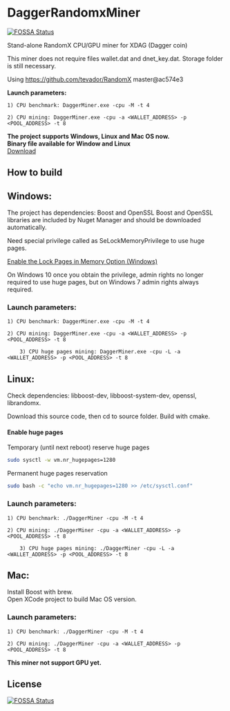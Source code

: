 # DaggerRandomxMiner
[![FOSSA Status](https://app.fossa.com/api/projects/git%2Bgithub.com%2FXDagger%2FXdagRandomxMiner.svg?type=shield)](https://app.fossa.com/projects/git%2Bgithub.com%2FXDagger%2FXdagRandomxMiner?ref=badge_shield)

Stand-alone RandomX CPU/GPU miner for XDAG (Dagger coin)

This miner does not require files wallet.dat and dnet_key.dat. Storage folder is still necessary.

Using https://github.com/tevador/RandomX master@ac574e3

**Launch parameters:**

	1) CPU benchmark: DaggerMiner.exe -cpu -M -t 4
	
	2) CPU mining: DaggerMiner.exe -cpu -a <WALLET_ADDRESS> -p <POOL_ADDRESS> -t 8  
	
**The project supports Windows, Linux and Mac OS now.**   
**Binary file available for Window and Linux**  
[Download](https://github.com/XDagger/XdagRandomxMiner/releases/tag/0.4.2)  


## How to build

## Windows:
The project has  dependencies: Boost and OpenSSL
Boost and OpenSSL libraries are included by Nuget Manager and should be downloaded automatically.

Need special privilege called as SeLockMemoryPrivilege to use huge pages.

[Enable the Lock Pages in Memory Option (Windows)](https://msdn.microsoft.com/en-gb/library/ms190730.aspx)

On Windows 10 once you obtain the privilege, admin rights no longer required to use huge pages, but on Windows 7 admin rights always required.

### Launch parameters:

	1) CPU benchmark: DaggerMiner.exe -cpu -M -t 4
	
	2) CPU mining: DaggerMiner.exe -cpu -a <WALLET_ADDRESS> -p <POOL_ADDRESS> -t 8  

    	3) CPU huge pages mining: DaggerMiner.exe -cpu -L -a <WALLET_ADDRESS> -p <POOL_ADDRESS> -t 8  


## Linux:

Check dependencies: libboost-dev, libboost-system-dev, openssl, librandomx.

Download this source code, then cd to source folder. Build with cmake.
#### Enable huge pages

Temporary (until next reboot) reserve huge pages

```bash
sudo sysctl -w vm.nr_hugepages=1280
```

Permanent huge pages reservation

```bash
sudo bash -c "echo vm.nr_hugepages=1280 >> /etc/sysctl.conf"
```
### Launch parameters:

	1) CPU benchmark: ./DaggerMiner -cpu -M -t 4
	
	2) CPU mining: ./DaggerMiner -cpu -a <WALLET_ADDRESS> -p <POOL_ADDRESS> -t 8

    	3) CPU huge pages mining: ./DaggerMiner -cpu -L -a <WALLET_ADDRESS> -p <POOL_ADDRESS> -t 8


## Mac:
Install Boost with brew.  
Open XCode project to build Mac OS version.

### Launch parameters:
	1) CPU benchmark: ./DaggerMiner -cpu -M -t 4
	
	2) CPU mining: ./DaggerMiner -cpu -a <WALLET_ADDRESS> -p <POOL_ADDRESS> -t 8



**This miner not support GPU yet.**


## License
[![FOSSA Status](https://app.fossa.com/api/projects/git%2Bgithub.com%2FXDagger%2FXdagRandomxMiner.svg?type=large)](https://app.fossa.com/projects/git%2Bgithub.com%2FXDagger%2FXdagRandomxMiner?ref=badge_large)
